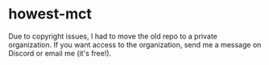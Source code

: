 # howest-mct

Due to copyright issues, I had to move the old repo to a private organization. If you want access to the organization, send me a message on Discord or email me (it's free!).  
